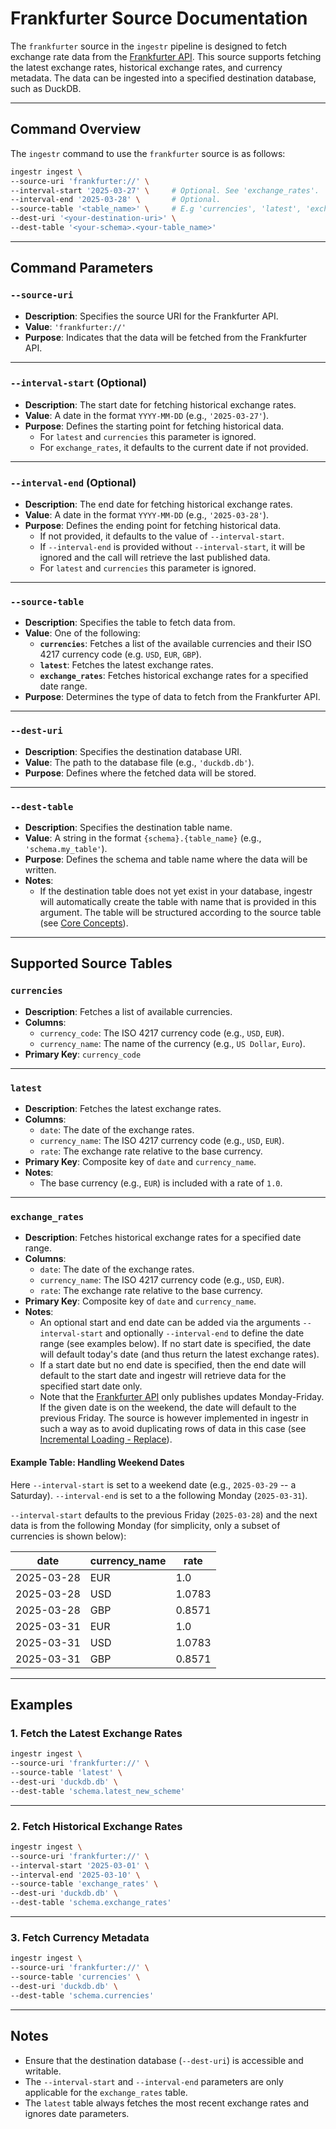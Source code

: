# **Frankfurter Source Documentation**

The `frankfurter` source in the `ingestr` pipeline is designed to fetch exchange rate data from the [Frankfurter API](https://www.frankfurter.dev/). This source supports fetching the latest exchange rates, historical exchange rates, and currency metadata. The data can be ingested into a specified destination database, such as DuckDB.

---

## **Command Overview**

The `ingestr` command to use the `frankfurter` source is as follows:

```bash
ingestr ingest \
--source-uri 'frankfurter://' \
--interval-start '2025-03-27' \     # Optional. See 'exchange_rates'.
--interval-end '2025-03-28' \       # Optional.
--source-table '<table_name>' \     # E.g 'currencies', 'latest', 'exchange_rates'. See below.
--dest-uri '<your-destination-uri>' \
--dest-table '<your-schema>.<your-table_name>'
```

---

## **Command Parameters**

### **`--source-uri`**
- **Description**: Specifies the source URI for the Frankfurter API.
- **Value**: `'frankfurter://'`
- **Purpose**: Indicates that the data will be fetched from the Frankfurter API.

---

### **`--interval-start` (Optional)**
- **Description**: The start date for fetching historical exchange rates.
- **Value**: A date in the format `YYYY-MM-DD` (e.g., `'2025-03-27'`).
- **Purpose**: Defines the starting point for fetching historical data.
  - For `latest` and `currencies` this parameter is ignored.
  - For `exchange_rates`, it defaults to the current date if not provided.

---

### **`--interval-end` (Optional)**
- **Description**: The end date for fetching historical exchange rates.
- **Value**: A date in the format `YYYY-MM-DD` (e.g., `'2025-03-28'`).
- **Purpose**: Defines the ending point for fetching historical data. 
    - If not provided, it defaults to the value of `--interval-start`.
    - If `--interval-end` is provided without `--interval-start`, it will be ignored and the call will retrieve the last published data.
    - For `latest` and `currencies` this parameter is ignored.

---

### **`--source-table`**
- **Description**: Specifies the table to fetch data from.
- **Value**: One of the following:
  - **`currencies`**: Fetches a list of the available currencies and their ISO 4217 currency code (e.g. `USD`, `EUR`, `GBP`).
  - **`latest`**: Fetches the latest exchange rates.
  - **`exchange_rates`**: Fetches historical exchange rates for a specified date range.
- **Purpose**: Determines the type of data to fetch from the Frankfurter API.

---

### **`--dest-uri`**
- **Description**: Specifies the destination database URI.
- **Value**: The path to the database file (e.g., `'duckdb.db'`).
- **Purpose**: Defines where the fetched data will be stored.

---

### **`--dest-table`**
- **Description**: Specifies the destination table name.
- **Value**: A string in the format `{schema}.{table_name}` (e.g., `'schema.my_table'`).
- **Purpose**: Defines the schema and table name where the data will be written.
- **Notes**:
    - If the destination table does not yet exist in your database, ingestr will automatically create the table with name that is provided in this argument. The table will be structured according to the source table (see [Core Concepts](https://bruin-data.github.io/ingestr/getting-started/core-concepts.html)).

---

## **Supported Source Tables**

### **`currencies`**
- **Description**: Fetches a list of available currencies.
- **Columns**:
  - `currency_code`: The ISO 4217 currency code (e.g., `USD`, `EUR`).
  - `currency_name`: The name of the currency (e.g., `US Dollar`, `Euro`).
- **Primary Key**: `currency_code`

---

### **`latest`**
- **Description**: Fetches the latest exchange rates.
- **Columns**:
  - `date`: The date of the exchange rates.
  - `currency_name`: The ISO 4217 currency code (e.g., `USD`, `EUR`).
  - `rate`: The exchange rate relative to the base currency.
- **Primary Key**: Composite key of `date` and `currency_name`.
- **Notes**:
  - The base currency (e.g., `EUR`) is included with a rate of `1.0`.

---

### **`exchange_rates`**
- **Description**: Fetches historical exchange rates for a specified date range.
- **Columns**:
  - `date`: The date of the exchange rates.
  - `currency_name`: The ISO 4217 currency code (e.g., `USD`, `EUR`).
  - `rate`: The exchange rate relative to the base currency.
- **Primary Key**: Composite key of `date` and `currency_name`.
- **Notes**:
  - An optional start and end date can be added via the arguments `--interval-start` and optionally `--interval-end` to define the date range (see examples below). If no start date is specified, the date will default today's date (and thus return the latest exchange rates).
  - If a start date but no end date is specified, then the end date will default to the start date and ingestr will retrieve data for the specified start date only.
  - Note that the [Frankfurter API](https://www.frankfurter.dev/) only publishes updates Monday-Friday. If the given date is on the weekend, the date will default to the previous Friday. The source is however implemented in ingestr in such a way as to avoid duplicating rows of data in this case (see [Incremental Loading - Replace](https://bruin-data.github.io/ingestr/getting-started/incremental-loading.html)).

#### **Example Table: Handling Weekend Dates**
Here `--interval-start` is set to a weekend date (e.g., `2025-03-29` -- a Saturday). `--interval-end` is set to a the following Monday (`2025-03-31`). 

`--interval-start` defaults to the previous Friday (`2025-03-28`) and the next data is from the following Monday (for simplicity, only a subset of currencies is shown below):

| **date**     | **currency_name** | **rate** |
|--------------|-------------------|----------|
| 2025-03-28   | EUR               | 1.0      | 
| 2025-03-28   | USD               | 1.0783   | 
| 2025-03-28   | GBP               | 0.8571   | 
| 2025-03-31   | EUR               | 1.0      | 
| 2025-03-31   | USD               | 1.0783   |
| 2025-03-31   | GBP               | 0.8571   |


---

## **Examples**

### **1. Fetch the Latest Exchange Rates**
```bash
ingestr ingest \
--source-uri 'frankfurter://' \
--source-table 'latest' \
--dest-uri 'duckdb.db' \
--dest-table 'schema.latest_new_scheme'
```

---

### **2. Fetch Historical Exchange Rates**
```bash
ingestr ingest \
--source-uri 'frankfurter://' \
--interval-start '2025-03-01' \
--interval-end '2025-03-10' \
--source-table 'exchange_rates' \
--dest-uri 'duckdb.db' \
--dest-table 'schema.exchange_rates'
```

---

### **3. Fetch Currency Metadata**
```bash
ingestr ingest \
--source-uri 'frankfurter://' \
--source-table 'currencies' \
--dest-uri 'duckdb.db' \
--dest-table 'schema.currencies'
```

---

## **Notes**
- Ensure that the destination database (`--dest-uri`) is accessible and writable.
- The `--interval-start` and `--interval-end` parameters are only applicable for the `exchange_rates` table.
- The `latest` table always fetches the most recent exchange rates and ignores date parameters.
